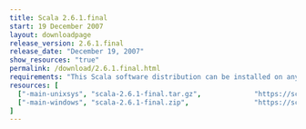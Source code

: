 ```yaml
---
title: Scala 2.6.1.final
start: 19 December 2007
layout: downloadpage
release_version: 2.6.1.final
release_date: "December 19, 2007"
show_resources: "true"
permalink: /download/2.6.1.final.html
requirements: "This Scala software distribution can be installed on any Unix-like or Windows system. It requires the Java runtime version 1.6 or 1.7."
resources: [
  ["-main-unixsys", "scala-2.6.1-final.tar.gz",             "https://scala-lang.org/files/archive/scala-2.6.1-final.tar.gz",                "Mac OS X, Unix, Cygwin",  "14 MB"],
  ["-main-windows", "scala-2.6.1-final.zip",                "https://scala-lang.org/files/archive/scala-2.6.1-final.zip",                   "Windows",                 "16 MB"]
]
---
```




